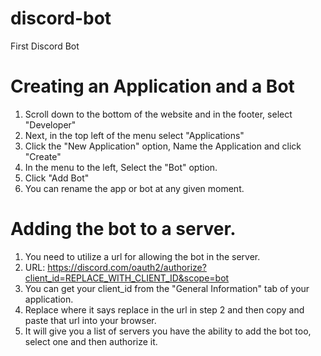 # discord-bot
First Discord Bot

# Creating an Application and a Bot
1. Scroll down to the bottom of the website and in the footer, select "Developer"
2. Next, in the top left of the menu select "Applications"
3. Click the "New Application" option, Name the Application and click "Create"
4. In the menu to the left, Select the "Bot" option.
5. Click "Add Bot"
6. You can rename the app or bot at any given moment.

# Adding the bot to a server.
1. You need to utilize a url for allowing the bot in the server.
2. URL: https://discord.com/oauth2/authorize?client_id=REPLACE_WITH_CLIENT_ID&scope=bot
3. You can get your client_id from the "General Information" tab of your application.
4. Replace where it says replace in the url in step 2 and then copy and paste that url into your browser.
5. It will give you a list of servers you have the ability to add the bot too, select one and then authorize it.

